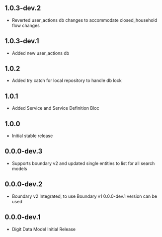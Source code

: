 ## 1.0.3-dev.2
* Reverted user_actions db changes to accommodate closed_household flow changes

## 1.0.3-dev.1

* Added new user_actions db

## 1.0.2

* Added try catch for local repository to handle db lock

## 1.0.1

* Added Service and Service Definition Bloc

## 1.0.0

* Initial stable release

## 0.0.0-dev.3

* Supports boundary v2 and updated single entities to list for all search models

## 0.0.0-dev.2

* Boundary v2 Integrated, to use Boundary v1  0.0.0-dev.1 version can be used

## 0.0.0-dev.1

* Digit Data Model Initial Release